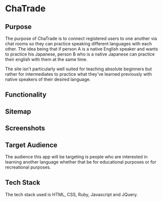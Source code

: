 # ChaTrade

## Purpose

The purpose of ChaTrade is to connect registered users to one another via chat rooms so they can practice speaking different languages with each other. The idea being that if person A is a native English speaker and wants to practice his Japanese, person B who is a native Japanese can practice their english with them at the same time.

The site isn't particularly well suited for teaching absolute beginners but rather for intermediates to practice what they've learned previously with native speakers of their desired language.

## Functionality

## Sitemap

## Screenshots

## Target Audience 

The audience this app will be targeting is people who are interested in learning another language whether that be for educational purposes or for recreational purposes. 

## Tech Stack

The tech stack used is HTML, CSS, Ruby, Javascript and JQuery.